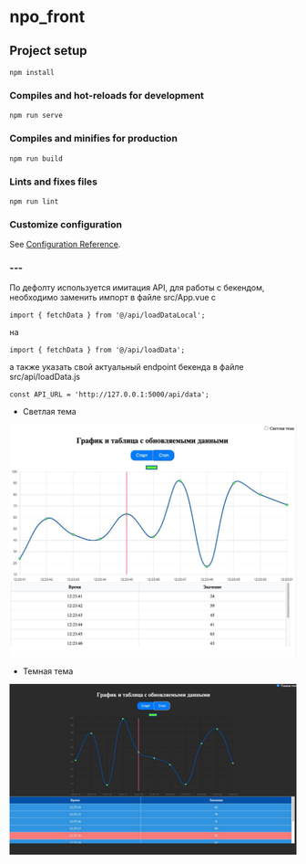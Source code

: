 # npo_front

## Project setup
```
npm install
```

### Compiles and hot-reloads for development
```
npm run serve
```

### Compiles and minifies for production
```
npm run build
```

### Lints and fixes files
```
npm run lint
```

### Customize configuration
See [Configuration Reference](https://cli.vuejs.org/config/).

### ---

По дефолту используется имитация API, для работы с бекендом, необходимо заменить импорт в файле
src/App.vue  с 
```
import { fetchData } from '@/api/loadDataLocal';
```

на 
```
import { fetchData } from '@/api/loadData';
```

а также указать свой актуальный endpoint бекенда в файле src/api/loadData.js
```
const API_URL = 'http://127.0.0.1:5000/api/data';

```
- Светлая тема

![Image alt](https://github.com/makedevpro/npo_front/blob/main/src/assets/light.jpeg)

- Темная тема

![Image alt](https://github.com/makedevpro/npo_front/blob/main/src/assets/dark.jpeg)
